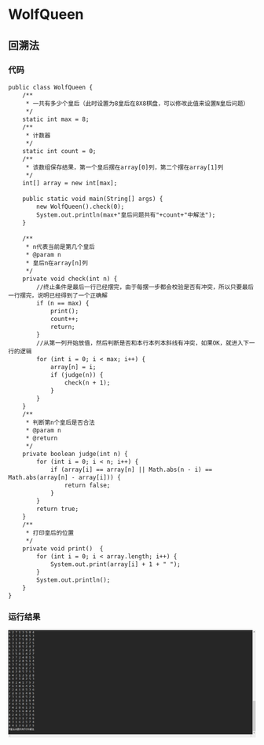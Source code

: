 #     WolfQueen

##  回溯法
### 代码
 
    public class WolfQueen {
        /**
         * 一共有多少个皇后（此时设置为8皇后在8X8棋盘，可以修改此值来设置N皇后问题）
         */
        static int max = 8;
        /**
         * 计数器
         */
        static int count = 0;
        /**
         * 该数组保存结果，第一个皇后摆在array[0]列，第二个摆在array[1]列
         */
        int[] array = new int[max];

        public static void main(String[] args) {
            new WolfQueen().check(0);
            System.out.println(max+"皇后问题共有"+count+"中解法");
        }

        /**
         * n代表当前是第几个皇后
         * @param n
         * 皇后n在array[n]列
         */
        private void check(int n) {
            //终止条件是最后一行已经摆完，由于每摆一步都会校验是否有冲突，所以只要最后一行摆完，说明已经得到了一个正确解
            if (n == max) {
                print();
                count++;
                return;
            }
            //从第一列开始放值，然后判断是否和本行本列本斜线有冲突，如果OK，就进入下一行的逻辑
            for (int i = 0; i < max; i++) {
                array[n] = i;
                if (judge(n)) {
                    check(n + 1);
                }
            }
        }
        /**
         * 判断第n个皇后是否合法
         * @param n
         * @return
         */
        private boolean judge(int n) {
            for (int i = 0; i < n; i++) {
                if (array[i] == array[n] || Math.abs(n - i) == Math.abs(array[n] - array[i])) {
                    return false;
                }
            }
            return true;
        }
        /**
         * 打印皇后的位置
         */
        private void print()  {
            for (int i = 0; i < array.length; i++) {
                System.out.print(array[i] + 1 + " ");
            }
            System.out.println();
        }
    }


### 运行结果
![运行结果](https://github.com/WANGYUNING88/hello/blob/master/WolfQueen.png) 
